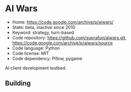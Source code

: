 # AI Wars

- Home: https://code.google.com/archive/p/aiwars/
- State: beta, inactive since 2010
- Keyword: strategy, turn-based
- Code repository: https://github.com/suprafun/aiwars.git, https://code.google.com/archive/p/aiwars/source
- Code language: Python
- Code license: MIT
- Code dependency: Pillow, pygame

AI client development testbed.

## Building

